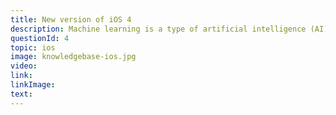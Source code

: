 ```yaml
---
title: New version of iOS 4
description: Machine learning is a type of artificial intelligence (AI) that provides computers with the ability to learn without being explicitly programmed. Machine learning focuses on the development of computer programs that can change when exposed to new data.
questionId: 4
topic: ios
image: knowledgebase-ios.jpg
video:
link:
linkImage:
text:
---
```

